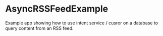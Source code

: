 AsyncRSSFeedExample
===================

Example app showing how to use intent service / cusror on a database to query content from an RSS feed. 
